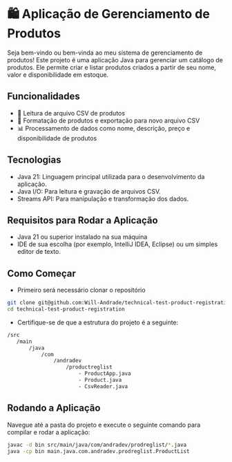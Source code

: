 # 🛍️ Aplicação de Gerenciamento de Produtos

Seja bem-vindo ou bem-vinda ao meu sistema de gerenciamento de produtos! Este projeto 
é uma aplicação Java para gerenciar um catálogo de produtos. Ele permite criar e 
listar produtos criados a partir de seu nome, valor e disponibilidade em estoque.

## Funcionalidades
- 📄 Leitura de arquivo CSV de produtos
- 🔄 Formatação de produtos e exportação para novo arquivo CSV
- 📊 Processamento de dados como nome, descrição, preço e disponibilidade de produtos

## Tecnologias
- Java 21: Linguagem principal utilizada para o desenvolvimento da aplicação.
- Java I/O: Para leitura e gravação de arquivos CSV.
- Streams API: Para manipulação e transformação dos dados.

## Requisitos para Rodar a Aplicação
- Java 21 ou superior instalado na sua máquina
- IDE de sua escolha (por exemplo, IntelliJ IDEA, Eclipse) ou um simples editor de texto.

## Como Começar

- Primeiro será necessário clonar o repositório
```bash
git clone git@github.com:Will-Andrade/technical-test-product-registration.git
cd technical-test-product-registration
```

- Certifique-se de que a estrutura do projeto é a seguinte:
```bash
/src
   /main
       /java
           /com
               /andradev
                   /productreglist
                       - ProductApp.java
                       - Product.java
                       - CsvReader.java
```

## Rodando a Aplicação
Navegue até a pasta do projeto e execute o seguinte comando para compilar e rodar a 
aplicação:
```bash
javac -d bin src/main/java/com/andradev/prodreglist/*.java
java -cp bin main.java.com.andradev.prodreglist.ProductList
```
